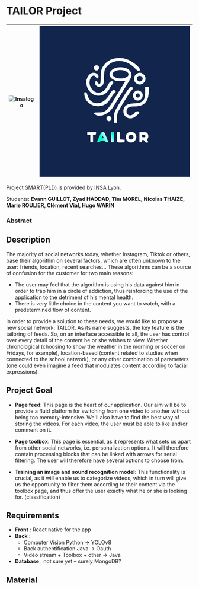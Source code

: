 # TAILOR Project

| ![Insalogo](./images/logo-insa_0.png)| ![TailorLogo](./images/logo.png)|
| ------------- | ------------- |


Project [SMART(PLD)](riccardotommasini.com/teaching/smart) is provided by [INSA Lyon](https://www.insa-lyon.fr/).

Students: **Evann GUILLOT, Zyad HADDAD, Tim MOREL, Nicolas THAIZE, Marie ROULIER, Clément Vial, Hugo WARIN**

### Abstract

## Description 
The majority of social networks today, whether Instagram, Tiktok or others, base their algorithm on several factors, which are often unknown to the user: friends, location, recent searches...
These algorithms can be a source of confusion for the customer for two main reasons:
- The user may feel that the algorithm is using his data against him in order to trap him in a circle of addiction, thus reinforcing the use of the application to the detriment of his mental health.
- There is very little choice in the content you want to watch, with a predetermined flow of content. 

In order to provide a solution to these needs, we would like to propose a new social network: TAILOR.
As its name suggests, the key feature is the tailoring of feeds. So, on an interface accessible to all, the user has control over every detail of the content he or she wishes to view. Whether chronological (choosing to show the weather in the morning or soccer on Fridays, for example), location-based (content related to studies when connected to the school network), or any other combination of parameters (one could even imagine a feed that modulates content according to facial expressions).

## Project Goal
- **Page feed**: This page is the heart of our application. Our aim will be to provide a fluid platform for switching from one video to another without being too memory-intensive. We'll also have to find the best way of storing the videos. For each video, the user must be able to like and/or comment on it.

- **Page toolbox**: This page is essential, as it represents what sets us apart from other social networks, i.e. personalization options. It will therefore contain processing blocks that can be linked with arrows for serial filtering. The user will therefore have several options to choose from.

- **Training an image and sound recognition model**: This functionality is crucial, as it will enable us to categorize videos, which in turn will give us the opportunity to filter them according to their content via the toolbox page, and thus offer the user exactly what he or she is looking for. (classification)

## Requirements
- **Front** : React native for the app
- **Back** : 	
    - Computer Vision Python → YOLOv8 
	- Back authentification Java → Oauth
	- Vidéo stream + Toolbox + other → Java
- **Database** : not sure yet – surely MongoDB?


## Material



